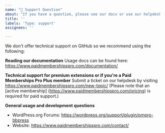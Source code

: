 ```yaml
---
name: "💬 Support Question"
about: "If you have a question, please see our docs or use our helpdesk."
title: ''
labels: 'Type: support'
assignees: ''

---
```


We don't offer technical support on GitHub so we recommend using the following:

**Reading our documentation**
Usage docs can be found here: https://www.paidmembershipspro.com/documentation/

**Technical support for premium extensions or if you're a Paid Memberships Pro Plus member**
Submit a ticket on our helpdesk by visiting https://www.paidmembershipspro.com/new-topic/ (Please note that an [active membership] (https://www.paidmembershipspro.com/pricing) is required for paid support.)

**General usage and development questions**
- WordPress.org Forums: https://wordpress.org/support/plugin/pmpro-bbpress
- Website: https://www.paidmembershipspro.com/contact/
